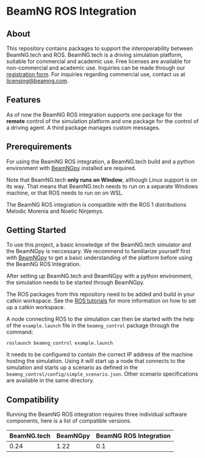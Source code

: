 # BeamNG ROS Integration

## About

This repository contains packages to support the interoperability between BeamNG.tech and ROS.
BeamNG.tech is a driving simulation platform, suitable for commercial and academic use.
Free licenses are available for non-commercial and academic use.
Inquiries can be made through our [registration form](https://register.beamng.tech/).
For inquiries regarding commercial use, contact us at <licensing@beamng.com>.

## Features

As of now the BeamNG ROS integration supports one package for the **remote** control of the simulation platform and one package for the control of a driving agent. A third package manages custom messages.

## Prerequirements

For using the BeamNG ROS integration, a BeamNG.tech build and a python environment with [BeamNGpy][1] installed are required.

Note that BeamNG.tech **only runs on Window**, although Linux support is on its way.
That means that BeamNG.tech needs to run on a separate Windows machine, or that ROS needs to run on on WSL.

The BeamNG ROS integration is compatible with the ROS 1 distributions Melodic Morenia and  Noetic Ninjemys.

## Getting Started

To use this project, a basic knowledge of the BeamNG.tech simulator and the BeamNGpy is neccessary. We recommend to familiarize yourself first with [BeamNGpy][1] to get a basic understanding of the platform before using the BeamNG ROS Integration.

After setting up BeamNG.tech and BeamNGpy with a python environment, the simulation needs to be started through BeamNGpy.

The ROS packages from this repository need to be added and build in your catkin workspace.
See the [ROS tutorials](http://wiki.ros.org/ROS/Tutorials) for more information on how to set up a catkin workspace.

A node connecting ROS to the simulation can then be started with the help of the `example.launch` file in the `beamng_control` package through the command:

```shell
roslaunch beamng_control example.launch
```

It needs to be configured to contain the correct IP address of the machine hosting the simulation.
Using it will start up a node that connects to the simulation and starts up a scenario as defined in the `beamng_control/config/simple_scenario.json`.
Other scenario specifications are available in the same directory.

## Compatibility

Running the BeamNG ROS integration requires three individual software components, here is a list of compatible versions.

| BeamNG.tech | BeamNGpy | BeamNG ROS Integration |
|-------------|----------|------------------------|
| 0.24|1.22| 0.1 |

[1]: https://github.com/BeamNG/BeamNGpy
